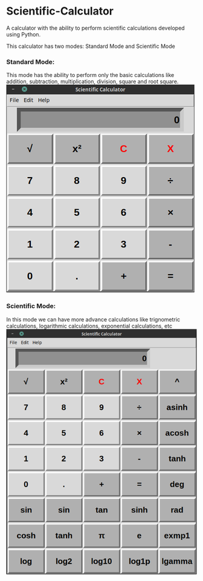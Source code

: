 # Scientific-Calculator

A calculator with the ability to perform scientific calculations developed using Python.

This calculator has two modes: Standard Mode and Scientific Mode

### Standard Mode:
This mode has the ability to perform only the basic calculations like addition, subtraction, multiplication, division, square and root square.
![](standard.png)

### Scientific Mode:
In this mode we can have more advance calculations like trignometric calculations, logarithmic calculations, exponential calculations, etc
![](scientific.png)
